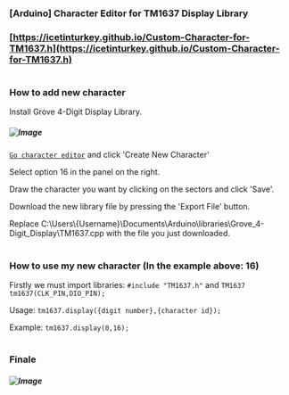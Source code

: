 ### [Arduino] Character Editor for TM1637 Display Library
### [https://icetinturkey.github.io/Custom-Character-for-TM1637.h](https://icetinturkey.github.io/Custom-Character-for-TM1637.h)
#
### How to add new character
Install Grove 4-Digit Display Library.

##### ![Image](https://lh3.googleusercontent.com/drive-viewer/AFDK6gNLk00Faluyg2zrX2H5Q5nZhB10nfOB0sDBJbJTYz6538h8ZYRYlxghFGDIA5NLPBWu0QDardU6KT9wnH7ZEb1Gwhbc=w1504-h607)

[`Go character editor`](https://icetinturkey.github.io/Custom-Character-for-TM1637.h) and click 'Create New Character'

Select option 16 in the panel on the right.

Draw the character you want by clicking on the sectors and click 'Save'.

Download the new library file by pressing the 'Export File' button.

Replace C:\Users\\{Username}\Documents\Arduino\libraries\Grove_4-Digit_Display\TM1637.cpp with the file you just downloaded.

#
### How to use my new character (In the example above: 16)

Firstly we must import libraries: `#include "TM1637.h"` and `TM1637 tm1637(CLK_PIN,DIO_PIN);`

Usage: `tm1637.display({digit number},{character id});`

Example: `tm1637.display(0,16);`

#
### Finale
##### ![Image](https://lh3.googleusercontent.com/drive-viewer/AFDK6gNyRG8QpQBc-7phLQ5KXAX8umxak1wxJ13chSrv0wUyu-fmXszn9CWwa3Fkiz3U68JOeJVmuLxB6XOO8lOuwdVMmb7jIw=w1504-h607)
